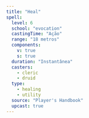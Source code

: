 ```yaml
---
title: "Heal"
spell:
  level: 6
  school: "evocation"
  castingTime: "Ação"
  range: "18 metros"
  components:
    v: true
    s: true
  duration: "Instantânea"
  casters:
    - cleric
    - druid
  type:
    - healing
    - utility
  source: "Player's Handbook"
  upcast: true
---
```

